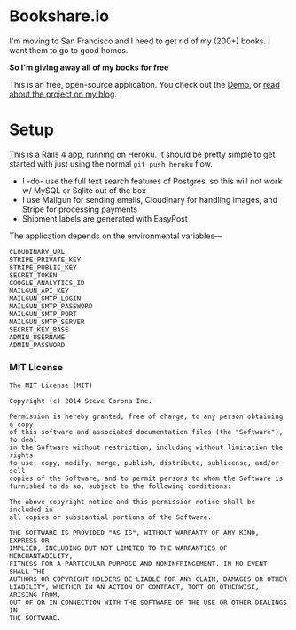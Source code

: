 # Bookshare.io

I'm moving to San Francisco and I need to get rid of my (200+) books. I want them to go to good homes.

**So I'm giving away all of my books for free**

This is an free, open-source application. You check out the [Demo](http://bookshare.io), or [read about the project on my blog](http://stevecorona.com/experiment-in-sharinghow-i-launched-bookshareio-in-a-week/).

# Setup
This is a Rails 4 app, running on Heroku. It should be pretty simple to get started with just using the normal `git push heroku` flow.

* I -do- use the full text search features of Postgres, so this will not work w/ MySQL or Sqlite out of the box
* I use Mailgun for sending emails, Cloudinary for handling images, and Stripe for processing payments
* Shipment labels are generated with EasyPost

The application depends on the environmental variables—

    CLOUDINARY_URL
    STRIPE_PRIVATE_KEY
    STRIPE_PUBLIC_KEY
    SECRET_TOKEN
    GOOGLE_ANALYTICS_ID
    MAILGUN_API_KEY
    MAILGUN_SMTP_LOGIN
    MAILGUN_SMTP_PASSWORD
    MAILGUN_SMTP_PORT
    MAILGUN_SMTP_SERVER
    SECRET_KEY_BASE
    ADMIN_USERNAME
    ADMIN_PASSWORD


### MIT License
    
    The MIT License (MIT)

    Copyright (c) 2014 Steve Corona Inc.

    Permission is hereby granted, free of charge, to any person obtaining a copy
    of this software and associated documentation files (the "Software"), to deal
    in the Software without restriction, including without limitation the rights
    to use, copy, modify, merge, publish, distribute, sublicense, and/or sell
    copies of the Software, and to permit persons to whom the Software is
    furnished to do so, subject to the following conditions:

    The above copyright notice and this permission notice shall be included in
    all copies or substantial portions of the Software.

    THE SOFTWARE IS PROVIDED "AS IS", WITHOUT WARRANTY OF ANY KIND, EXPRESS OR
    IMPLIED, INCLUDING BUT NOT LIMITED TO THE WARRANTIES OF MERCHANTABILITY,
    FITNESS FOR A PARTICULAR PURPOSE AND NONINFRINGEMENT. IN NO EVENT SHALL THE
    AUTHORS OR COPYRIGHT HOLDERS BE LIABLE FOR ANY CLAIM, DAMAGES OR OTHER
    LIABILITY, WHETHER IN AN ACTION OF CONTRACT, TORT OR OTHERWISE, ARISING FROM,
    OUT OF OR IN CONNECTION WITH THE SOFTWARE OR THE USE OR OTHER DEALINGS IN
    THE SOFTWARE.
